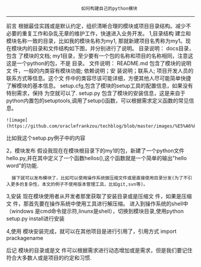                                 如何构建自己的python模块
--------------------------------------------------------------------------------

前言
        根据最佳实践或是默认约定，组织清晰合理的模块或项目目录结构。减少不必要的重复工作和杂乱无章的维护工作，快速进入业务开发。
1,目录结构
        建立和模块名称一致的目录，比如我的模块名称为my1, 那就新建项目名秀称为my1。现在模块内的目录和文件结构如下图，并分别进行了说明。
 目录说明：
           docs目录，包含 了模块的文档;
           my1目录，至少要有一个包的名称和项目的名称相同，注意这这是一个python的包，不是
目录。
文件说明：
          README.md 包含了模块的说明文 件，一般的内类容有模块功能; 依赖说明；安 装说明；联系人; 项目开发人员的联系方式等信息。这个文 件中的类容尽该可能详细，方便其他人尽可能简单快捷了解模块的基本信息。
         setup.cfg,包含了模块的setup工具的配置信息，如果没有特别需求，保持 为空就可以了.
         setup.py 包含了模块的安装信息，这是来自于python内置包的setuptools,调用了setup()函数，可以根据需求定义函数的常见信息。
         
    ![image](https://github.com/oraclefrankzou/techblog/blob/master/images/%E5%A6%82%E4%BD%95%E6%9E%84%E5%BB%BA%E8%87%AA%E5%B7%B1%E7%9A%84python%E6%A8%A1%E5%9D%971.png)     
  
   比如我这个setup.py例子中的内容

  



2，模块发布
      假设我现在在模块根目录下的my1的包，新建了一个python文件 hello.py,并在其中定义了一个函数hellos(),这个函数就是一个简单的输出"hello word"的功能.
  

      接下就可以发布模块了，比如可以使用操作系统做压缩文件或是直接使用目录分发(为了不引入更多的复杂性，本文的例子不使用版本管理工具，比如git,svn等)。

3,安装
        现在模块使用者从开发者那里获取了安装目录或是压缩文 件，如果是压缩文 件，那首先要在操作系统中使用工具进行解压缩。
      进入到操作系统的shell中（windows 是cmd命令提示符,linunx是shell），切换到模块目录,使用python setup.py install进行安装
    


4,使用
     模块安装完成，就可以在其他项目是进行引用了，引用方式
  import  prackagename
 


后记
      模块的目录或是文 件可以根据需求进行动态增加或是需求，但是我们要记住符合大多数人或是项目的约定和习惯.
